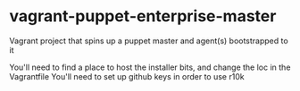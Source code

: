 vagrant-puppet-enterprise-master
=================

Vagrant project that spins up a puppet master and agent(s) bootstrapped to it

You'll need to find a place to host the installer bits, and change the loc in the Vagrantfile
You'll need to set up github keys in order to use r10k
